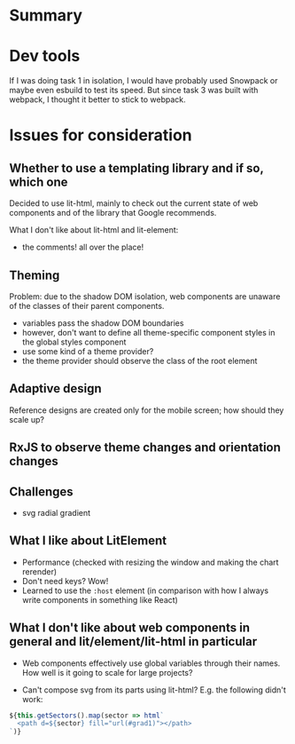 # Summary

# Dev tools
If I was doing task 1 in isolation, I would have probably used Snowpack or maybe even esbuild to test its speed. But since task 3 was built with webpack, I thought it better to stick to webpack. 

# Issues for consideration

## Whether to use a templating library and if so, which one

Decided to use lit-html, mainly to check out the current state of web components and of the library that Google recommends.

What I don't like about lit-html and lit-element:
- the comments! all over the place!

## Theming

Problem: due to the shadow DOM isolation, web components are unaware of the classes of their parent components.

- variables pass the shadow DOM boundaries
- however, don't want to define all theme-specific component styles in the global styles component
- use some kind of a theme provider?
- the theme provider should observe the class of the root element

## Adaptive design

Reference designs are created only for the mobile screen; how should they scale up?

## RxJS to observe theme changes and orientation changes


## Challenges

- svg radial gradient

## What I like about LitElement
- Performance (checked with resizing the window and making the chart rerender)
- Don't need keys? Wow!
- Learned to use the `:host` element (in comparison with how I always write components in something like React)

## What I don't like about web components in general and lit/element/lit-html in particular

- Web components effectively use global variables through their names. How well is it going to scale for large projects?

- Can't compose svg from its parts using lit-html? E.g. the following didn't work:

```ts
${this.getSectors().map(sector => html`        
  <path d=${sector} fill="url(#grad1)"></path>
`)}
```
